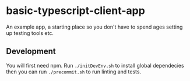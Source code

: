 # basic-typescript-client-app

An example app, a starting place so you don't have to spend ages setting up testing tools etc.

## Development
You will first need npm.
Run ```./initDevEnv.sh``` to install global dependecies then you can run ```./precommit.sh``` to run linting and tests.
